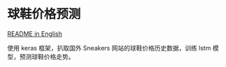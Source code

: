 # 球鞋价格预测

[README in English](README.md)

使用 keras 框架，扒取国外 Sneakers 网站的球鞋价格历史数据，训练 lstm 模型，预测球鞋价格走势。
